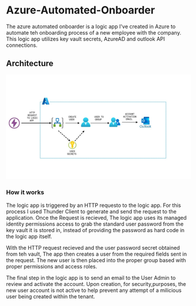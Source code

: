 # Azure-Automated-Onboarder
The azure automated onboarder is a logic app I've created in Azure to automate teh onboarding process of a new employee with the company. This logic app utilizes key vault secrets, AzureAD and outlook API connections.

## Architecture
![architecture](architecture.JPG)

### How it works
The logic app is triggered by an HTTP requesto to the logic app. For this process I used Thunder Client to generate and send the request to the application. Once the Request is recieved, The logic app uses its managed identity permissions access to grab the standard user password from the key vault it is stored in, instead of providing the password as hard code in the logic app itself.

With the HTTP request recieved and the user password secret obtained from teh vault, The app then creates a user from the required fields sent in the request. The new user is then placed into the proper group based with proper permissions and access roles.

The final step in the logic app is to send an email to the User Admin to review and activate the account. Upon creation, for security,purposes, the new user account is not active to help prevent any attempt of a milicious user being created within the tenant. 

